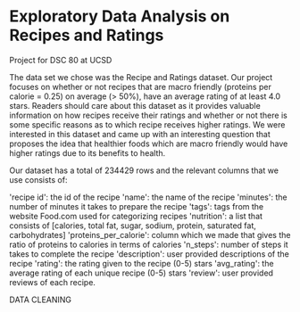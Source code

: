 # Exploratory Data Analysis on Recipes and Ratings
Project for DSC 80 at UCSD


The data set we chose was the Recipe and Ratings dataset. Our project focuses on whether or not recipes that are macro friendly (proteins per calorie = 0.25) on average (> 50%), have an average rating of at least 4.0 stars. Readers should care about this dataset as it provides valuable information on how recipes receive their ratings and whether or not there is some specific reasons as to which recipe receives higher ratings. We were interested in this dataset and came up with an interesting question that proposes the idea that healthier foods which are macro friendly would have higher ratings due to its benefits to health. 

Our dataset has a total of 234429 rows and the relevant columns that we use consists of: 

'recipe id': the id of the recipe
'name': the name of the recipe
'minutes': the number of minutes it takes to prepare the recipe
'tags': tags from the website Food.com used for categorizing recipes
'nutrition': a list that consists of [calories, total fat, sugar, sodium, protein, saturated fat, carbohydrates]
'proteins_per_calorie': column which we made that gives the ratio of proteins to calories in terms of calories
'n_steps': number of steps it takes to complete the recipe
'description': user provided descriptions of the recipe
'rating': the rating given to the recipe (0-5) stars
'avg_rating': the average rating of each unique recipe (0-5) stars
'review': user provided reviews of each recipe. 

DATA CLEANING